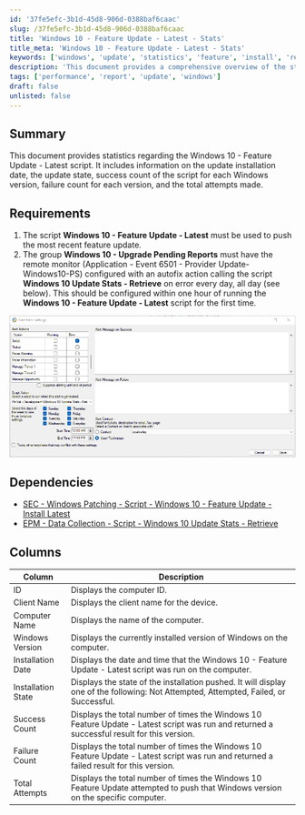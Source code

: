 ```yaml
---
id: '37fe5efc-3b1d-45d8-906d-0388baf6caac'
slug: /37fe5efc-3b1d-45d8-906d-0388baf6caac
title: 'Windows 10 - Feature Update - Latest - Stats'
title_meta: 'Windows 10 - Feature Update - Latest - Stats'
keywords: ['windows', 'update', 'statistics', 'feature', 'install', 'report']
description: 'This document provides a comprehensive overview of the statistics related to the Windows 10 - Feature Update - Latest script, including installation dates, states, success and failure counts, and total attempts for each Windows version.'
tags: ['performance', 'report', 'update', 'windows']
draft: false
unlisted: false
---
```


## Summary

This document provides statistics regarding the Windows 10 - Feature Update - Latest script. It includes information on the update installation date, the update state, success count of the script for each Windows version, failure count for each version, and the total attempts made.

## Requirements

1. The script **Windows 10 - Feature Update - Latest** must be used to push the most recent feature update.
2. The group **Windows 10 - Upgrade Pending Reports** must have the remote monitor (Application - Event 6501 - Provider Update-Windows10-PS) configured with an autofix action calling the script **Windows 10 Update Stats - Retrieve** on error every day, all day (see below). This should be configured within one hour of running the **Windows 10 - Feature Update - Latest** script for the first time.

![Image](../../../static/img/Windows-10---Feature-Update---Latest---Stats/image_1.png)

## Dependencies

- [SEC - Windows Patching - Script - Windows 10 - Feature Update - Install Latest](/docs/5a4a9091-269e-4921-a7ba-bc87c209a43c)
- [EPM - Data Collection - Script - Windows 10 Update Stats - Retrieve](/docs/65815475-a61d-4f0d-b2ba-c7b8368285c9)

## Columns

| Column             | Description                                                                                              |
|--------------------|----------------------------------------------------------------------------------------------------------|
| ID                 | Displays the computer ID.                                                                                |
| Client Name        | Displays the client name for the device.                                                                |
| Computer Name      | Displays the name of the computer.                                                                       |
| Windows Version     | Displays the currently installed version of Windows on the computer.                                     |
| Installation Date   | Displays the date and time that the Windows 10 - Feature Update - Latest script was run on the computer.|
| Installation State  | Displays the state of the installation pushed. It will display one of the following: Not Attempted, Attempted, Failed, or Successful. |
| Success Count      | Displays the total number of times the Windows 10 Feature Update - Latest script was run and returned a successful result for this version. |
| Failure Count      | Displays the total number of times the Windows 10 Feature Update - Latest script was run and returned a failed result for this version. |
| Total Attempts      | Displays the total number of times the Windows 10 Feature Update attempted to push that Windows version on the specific computer. |



